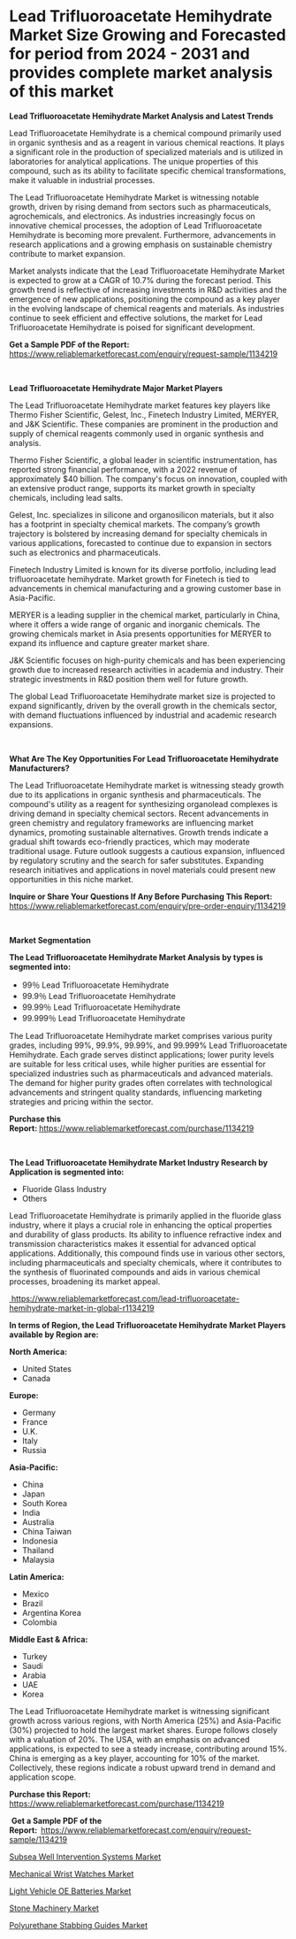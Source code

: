 <p><h1>Lead Trifluoroacetate Hemihydrate Market Size Growing and Forecasted for period from 2024 - 2031 and provides complete market analysis of this market</h1></p><p><strong>Lead Trifluoroacetate Hemihydrate Market Analysis and Latest Trends</strong></p>
<p><p>Lead Trifluoroacetate Hemihydrate is a chemical compound primarily used in organic synthesis and as a reagent in various chemical reactions. It plays a significant role in the production of specialized materials and is utilized in laboratories for analytical applications. The unique properties of this compound, such as its ability to facilitate specific chemical transformations, make it valuable in industrial processes.</p><p>The Lead Trifluoroacetate Hemihydrate Market is witnessing notable growth, driven by rising demand from sectors such as pharmaceuticals, agrochemicals, and electronics. As industries increasingly focus on innovative chemical processes, the adoption of Lead Trifluoroacetate Hemihydrate is becoming more prevalent. Furthermore, advancements in research applications and a growing emphasis on sustainable chemistry contribute to market expansion.</p><p>Market analysts indicate that the Lead Trifluoroacetate Hemihydrate Market is expected to grow at a CAGR of 10.7% during the forecast period. This growth trend is reflective of increasing investments in R&D activities and the emergence of new applications, positioning the compound as a key player in the evolving landscape of chemical reagents and materials. As industries continue to seek efficient and effective solutions, the market for Lead Trifluoroacetate Hemihydrate is poised for significant development.</p></p>
<p><strong>Get a Sample PDF of the Report:&nbsp;</strong> <a href="https://www.reliablemarketforecast.com/enquiry/request-sample/1134219?utm_campaign=121&utm_medium=2&utm_source=Github&utm_content=ia&utm_term=08102024&utm_id=lead-trifluoroacetate-hemihydrate">https://www.reliablemarketforecast.com/enquiry/request-sample/1134219</a></p>
<p>&nbsp;</p>
<p><strong>Lead Trifluoroacetate Hemihydrate Major Market Players</strong></p>
<p><p>The Lead Trifluoroacetate Hemihydrate market features key players like Thermo Fisher Scientific, Gelest, Inc., Finetech Industry Limited, MERYER, and J&K Scientific. These companies are prominent in the production and supply of chemical reagents commonly used in organic synthesis and analysis.</p><p>Thermo Fisher Scientific, a global leader in scientific instrumentation, has reported strong financial performance, with a 2022 revenue of approximately $40 billion. The company's focus on innovation, coupled with an extensive product range, supports its market growth in specialty chemicals, including lead salts.</p><p>Gelest, Inc. specializes in silicone and organosilicon materials, but it also has a footprint in specialty chemical markets. The company’s growth trajectory is bolstered by increasing demand for specialty chemicals in various applications, forecasted to continue due to expansion in sectors such as electronics and pharmaceuticals. </p><p>Finetech Industry Limited is known for its diverse portfolio, including lead trifluoroacetate hemihydrate. Market growth for Finetech is tied to advancements in chemical manufacturing and a growing customer base in Asia-Pacific. </p><p>MERYER is a leading supplier in the chemical market, particularly in China, where it offers a wide range of organic and inorganic chemicals. The growing chemicals market in Asia presents opportunities for MERYER to expand its influence and capture greater market share. </p><p>J&K Scientific focuses on high-purity chemicals and has been experiencing growth due to increased research activities in academia and industry. Their strategic investments in R&D position them well for future growth.</p><p>The global Lead Trifluoroacetate Hemihydrate market size is projected to expand significantly, driven by the overall growth in the chemicals sector, with demand fluctuations influenced by industrial and academic research expansions.</p></p>
<p>&nbsp;</p>
<p><strong>What Are The Key Opportunities For Lead Trifluoroacetate Hemihydrate Manufacturers?</strong></p>
<p><p>The Lead Trifluoroacetate Hemihydrate market is witnessing steady growth due to its applications in organic synthesis and pharmaceuticals. The compound's utility as a reagent for synthesizing organolead complexes is driving demand in specialty chemical sectors. Recent advancements in green chemistry and regulatory frameworks are influencing market dynamics, promoting sustainable alternatives. Growth trends indicate a gradual shift towards eco-friendly practices, which may moderate traditional usage. Future outlook suggests a cautious expansion, influenced by regulatory scrutiny and the search for safer substitutes. Expanding research initiatives and applications in novel materials could present new opportunities in this niche market.</p></p>
<p><strong>Inquire or Share Your Questions If Any Before Purchasing This Report:</strong> <a href="https://www.reliablemarketforecast.com/enquiry/pre-order-enquiry/1134219?utm_campaign=121&utm_medium=2&utm_source=Github&utm_content=ia&utm_term=08102024&utm_id=lead-trifluoroacetate-hemihydrate">https://www.reliablemarketforecast.com/enquiry/pre-order-enquiry/1134219</a></p>
<p>&nbsp;</p>
<p><strong>Market Segmentation</strong></p>
<p><strong>The Lead Trifluoroacetate Hemihydrate Market Analysis by types is segmented into:</strong></p>
<p><ul><li>99％ Lead Trifluoroacetate Hemihydrate</li><li>99.9％ Lead Trifluoroacetate Hemihydrate</li><li>99.99％ Lead Trifluoroacetate Hemihydrate</li><li>99.999％ Lead Trifluoroacetate Hemihydrate</li></ul></p>
<p><p>The Lead Trifluoroacetate Hemihydrate market comprises various purity grades, including 99%, 99.9%, 99.99%, and 99.999% Lead Trifluoroacetate Hemihydrate. Each grade serves distinct applications; lower purity levels are suitable for less critical uses, while higher purities are essential for specialized industries such as pharmaceuticals and advanced materials. The demand for higher purity grades often correlates with technological advancements and stringent quality standards, influencing marketing strategies and pricing within the sector.</p></p>
<p><strong>Purchase this Report:&nbsp;</strong><a href="https://www.reliablemarketforecast.com/purchase/1134219?utm_campaign=121&utm_medium=2&utm_source=Github&utm_content=ia&utm_term=08102024&utm_id=lead-trifluoroacetate-hemihydrate">https://www.reliablemarketforecast.com/purchase/1134219</a></p>
<p>&nbsp;</p>
<p><strong>The Lead Trifluoroacetate Hemihydrate Market Industry Research by Application is segmented into:</strong></p>
<p><ul><li>Fluoride Glass Industry</li><li>Others</li></ul></p>
<p><p>Lead Trifluoroacetate Hemihydrate is primarily applied in the fluoride glass industry, where it plays a crucial role in enhancing the optical properties and durability of glass products. Its ability to influence refractive index and transmission characteristics makes it essential for advanced optical applications. Additionally, this compound finds use in various other sectors, including pharmaceuticals and specialty chemicals, where it contributes to the synthesis of fluorinated compounds and aids in various chemical processes, broadening its market appeal.</p></p>
<p><a href="https://www.reliablemarketforecast.com/lead-trifluoroacetate-hemihydrate-market-in-global-r1134219?utm_campaign=121&utm_medium=2&utm_source=Github&utm_content=ia&utm_term=08102024&utm_id=lead-trifluoroacetate-hemihydrate">&nbsp;https://www.reliablemarketforecast.com/lead-trifluoroacetate-hemihydrate-market-in-global-r1134219</a></p>
<p><strong>In terms of Region, the Lead Trifluoroacetate Hemihydrate Market Players available by Region are:</strong></p>
<p>
    <p> <strong> North America: </strong>
        <ul>
            <li>United States</li>
            <li>Canada</li>
        </ul>
        </p> 
    <p> <strong> Europe: </strong>
        <ul>
            <li>Germany</li>
            <li>France</li>
            <li>U.K.</li>
            <li>Italy</li>
            <li>Russia</li>
        </ul>
        </p> 
    <p> <strong> Asia-Pacific: </strong>
        <ul>
            <li>China</li>
            <li>Japan</li>
            <li>South Korea</li>
            <li>India</li>
            <li>Australia</li>
            <li>China Taiwan</li>
            <li>Indonesia</li>
            <li>Thailand</li>
            <li>Malaysia</li>
        </ul>
        </p> 
    <p> <strong> Latin America: </strong>
        <ul>
            <li>Mexico</li>
            <li>Brazil</li>
            <li>Argentina Korea</li>
            <li>Colombia</li>
        </ul>
        </p> 
    <p> <strong> Middle East & Africa: </strong>
        <ul>
            <li>Turkey</li>
            <li>Saudi</li>
            <li>Arabia</li>
            <li>UAE</li>
            <li>Korea</li>
        </ul>
    </p>
    </p>
<p><p>The Lead Trifluoroacetate Hemihydrate market is witnessing significant growth across various regions, with North America (25%) and Asia-Pacific (30%) projected to hold the largest market shares. Europe follows closely with a valuation of 20%. The USA, with an emphasis on advanced applications, is expected to see a steady increase, contributing around 15%. China is emerging as a key player, accounting for 10% of the market. Collectively, these regions indicate a robust upward trend in demand and application scope.</p></p>
<p><strong>Purchase this Report: </strong><a href="https://www.reliablemarketforecast.com/purchase/1134219?utm_campaign=121&utm_medium=2&utm_source=Github&utm_content=ia&utm_term=08102024&utm_id=lead-trifluoroacetate-hemihydrate">https://www.reliablemarketforecast.com/purchase/1134219</a></p>
<p>&nbsp;<strong>Get a Sample PDF of the Report:&nbsp;&nbsp;</strong><a href="https://www.reliablemarketforecast.com/enquiry/request-sample/1134219?utm_campaign=121&utm_medium=2&utm_source=Github&utm_content=ia&utm_term=08102024&utm_id=lead-trifluoroacetate-hemihydrate">https://www.reliablemarketforecast.com/enquiry/request-sample/1134219</a></p>
<p><strong></strong></p>
<p><p><a href="https://issuu.com/reportprime-2/docs/subsea-well-intervention-systems-ma_5a135ce93af0c9?utm_campaign=121&utm_medium=2&utm_source=Github&utm_content=ia&utm_term=08102024&utm_id=lead-trifluoroacetate-hemihydrate">Subsea Well Intervention Systems Market</a></p><p><a href="https://www.linkedin.com/pulse/emerging-technologies-reshaping-mechanical-wrist-watches-market-fqmwc?utm_campaign=121&utm_medium=2&utm_source=Github&utm_content=ia&utm_term=08102024&utm_id=lead-trifluoroacetate-hemihydrate">Mechanical Wrist Watches Market</a></p><p><a href="https://issuu.com/reportprime-2/docs/light-vehicle-oe-batteries-market-s_2e85a1625df6be?utm_campaign=121&utm_medium=2&utm_source=Github&utm_content=ia&utm_term=08102024&utm_id=lead-trifluoroacetate-hemihydrate">Light Vehicle OE Batteries Market</a></p><p><a href="https://www.linkedin.com/pulse/insights-stone-machinery-industry-market-financial-status-size-nuxxc?utm_campaign=121&utm_medium=2&utm_source=Github&utm_content=ia&utm_term=08102024&utm_id=lead-trifluoroacetate-hemihydrate">Stone Machinery Market</a></p><p><a href="https://github.com/RoccoManning/Market-Research-Report-List-7/blob/main/polyurethane-stabbing-guides-market.md?utm_campaign=121&utm_medium=2&utm_source=Github&utm_content=ia&utm_term=08102024&utm_id=lead-trifluoroacetate-hemihydrate">Polyurethane Stabbing Guides Market</a></p></p>